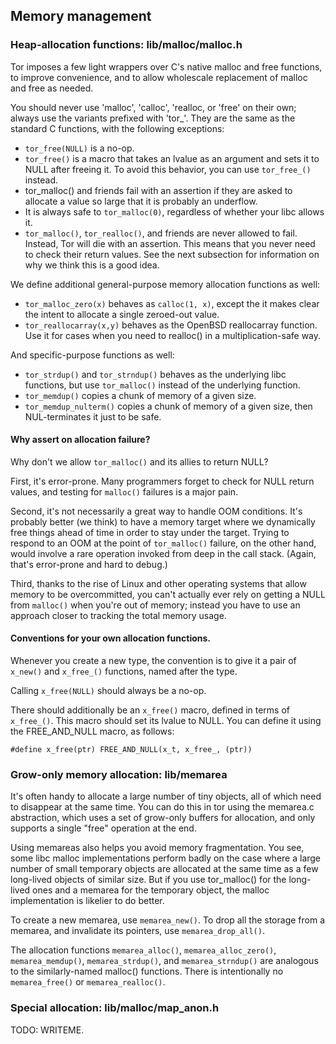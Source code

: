 
## Memory management

### Heap-allocation functions: lib/malloc/malloc.h

Tor imposes a few light wrappers over C's native malloc and free
functions, to improve convenience, and to allow wholescale replacement
of malloc and free as needed.

You should never use 'malloc', 'calloc', 'realloc, or 'free' on their
own; always use the variants prefixed with 'tor_'.
They are the same as the standard C functions, with the following
exceptions:

   * `tor_free(NULL)` is a no-op.
   * `tor_free()` is a macro that takes an lvalue as an argument and sets it to
     NULL after freeing it.  To avoid this behavior, you can use `tor_free_()`
     instead.
   * tor_malloc() and friends fail with an assertion if they are asked to
     allocate a value so large that it is probably an underflow.
   * It is always safe to `tor_malloc(0)`, regardless of whether your libc
     allows it.
   * `tor_malloc()`, `tor_realloc()`, and friends are never allowed to fail.
     Instead, Tor will die with an assertion.  This means that you never
     need to check their return values.  See the next subsection for
     information on why we think this is a good idea.

We define additional general-purpose memory allocation functions as well:

   * `tor_malloc_zero(x)` behaves as `calloc(1, x)`, except the it makes clear
     the intent to allocate a single zeroed-out value.
   * `tor_reallocarray(x,y)` behaves as the OpenBSD reallocarray function.
     Use it for cases when you need to realloc() in a multiplication-safe
     way.

And specific-purpose functions as well:

   * `tor_strdup()` and `tor_strndup()` behaves as the underlying libc
     functions, but use `tor_malloc()` instead of the underlying function.
   * `tor_memdup()` copies a chunk of memory of a given size.
   * `tor_memdup_nulterm()` copies a chunk of memory of a given size, then
     NUL-terminates it just to be safe.

#### Why assert on allocation failure?

Why don't we allow `tor_malloc()` and its allies to return NULL?

First, it's error-prone.  Many programmers forget to check for NULL return
values, and testing for `malloc()` failures is a major pain.

Second, it's not necessarily a great way to handle OOM conditions. It's
probably better (we think) to have a memory target where we dynamically free
things ahead of time in order to stay under the target.  Trying to respond to
an OOM at the point of `tor_malloc()` failure, on the other hand, would involve
a rare operation invoked from deep in the call stack.  (Again, that's
error-prone and hard to debug.)

Third, thanks to the rise of Linux and other operating systems that allow
memory to be overcommitted, you can't actually ever rely on getting a NULL
from `malloc()` when you're out of memory; instead you have to use an approach
closer to tracking the total memory usage.

#### Conventions for your own allocation functions.

Whenever you create a new type, the convention is to give it a pair of
`x_new()` and `x_free_()` functions, named after the type.

Calling `x_free(NULL)` should always be a no-op.

There should additionally be an `x_free()` macro, defined in terms of
`x_free_()`.  This macro should set its lvalue to NULL.  You can define it
using the FREE_AND_NULL macro, as follows:

```
#define x_free(ptr) FREE_AND_NULL(x_t, x_free_, (ptr))
```


### Grow-only memory allocation: lib/memarea

It's often handy to allocate a large number of tiny objects, all of which
need to disappear at the same time.  You can do this in tor using the
memarea.c abstraction, which uses a set of grow-only buffers for allocation,
and only supports a single "free" operation at the end.

Using memareas also helps you avoid memory fragmentation.  You see, some libc
malloc implementations perform badly on the case where a large number of
small temporary objects are allocated at the same time as a few long-lived
objects of similar size.  But if you use tor_malloc() for the long-lived ones
and a memarea for the temporary object, the malloc implementation is likelier
to do better.

To create a new memarea, use `memarea_new()`.  To drop all the storage from a
memarea, and invalidate its pointers, use `memarea_drop_all()`.

The allocation functions `memarea_alloc()`, `memarea_alloc_zero()`,
`memarea_memdup()`, `memarea_strdup()`, and `memarea_strndup()` are analogous
to the similarly-named malloc() functions.  There is intentionally no
`memarea_free()` or `memarea_realloc()`.

### Special allocation: lib/malloc/map_anon.h

TODO: WRITEME.
